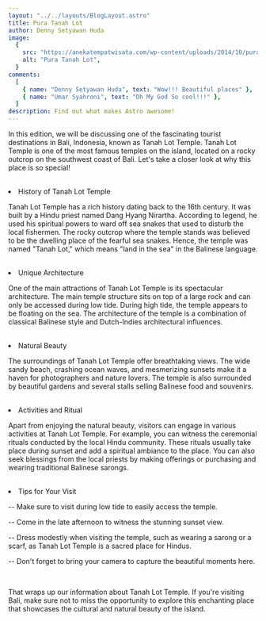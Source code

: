 ```yaml
---
layout: "../../layouts/BlogLayout.astro"
title: Pura Tanah Lot
author: Denny Setyawan Huda
image:
  {
    src: "https://anekatempatwisata.com/wp-content/uploads/2014/10/pura-Tanah-Lot-610x453.jpg",
    alt: "Pura Tanah Lot",
  }
comments:
  [
    { name: "Denny Setyawan Huda", text: "Wow!!! Beautiful places" },
    { name: "Umar Syahroni", text: "Oh My God So cool!!!" },
  ]
description: Find out what makes Astro awesome!
---
```


<div class="text-justify">

In this edition, we will be discussing one of the fascinating tourist destinations in Bali, Indonesia, known as Tanah Lot Temple. Tanah Lot Temple is one of the most famous temples on the island, located on a rocky outcrop on the southwest coast of Bali. Let's take a closer look at why this place is so special!

<br/>

<li class="text-xl font-bold">History of Tanah Lot Temple </li>

Tanah Lot Temple has a rich history dating back to the 16th century. It was built by a Hindu priest named Dang Hyang Nirartha. According to legend, he used his spiritual powers to ward off sea snakes that used to disturb the local fishermen. The rocky outcrop where the temple stands was believed to be the dwelling place of the fearful sea snakes. Hence, the temple was named "Tanah Lot," which means "land in the sea" in the Balinese language.

<br/>

<li class="text-xl font-bold">Unique Architecture </li>

One of the main attractions of Tanah Lot Temple is its spectacular architecture. The main temple structure sits on top of a large rock and can only be accessed during low tide. During high tide, the temple appears to be floating on the sea. The architecture of the temple is a combination of classical Balinese style and Dutch-Indies architectural influences.

<br/>

<li class="text-xl font-bold"> Natural Beauty </li>

The surroundings of Tanah Lot Temple offer breathtaking views. The wide sandy beach, crashing ocean waves, and mesmerizing sunsets make it a haven for photographers and nature lovers. The temple is also surrounded by beautiful gardens and several stalls selling Balinese food and souvenirs.

<br/>

<li class="text-xl font-bold"> Activities and Ritual</li>

Apart from enjoying the natural beauty, visitors can engage in various activities at Tanah Lot Temple. For example, you can witness the ceremonial rituals conducted by the local Hindu community. These rituals usually take place during sunset and add a spiritual ambiance to the place. You can also seek blessings from the local priests by making offerings or purchasing and wearing traditional Balinese sarongs.

<br/>

<li class="text-xl font-bold"> Tips for Your Visit</li>

-- Make sure to visit during low tide to easily access the temple.

-- Come in the late afternoon to witness the stunning sunset view.

-- Dress modestly when visiting the temple, such as wearing a sarong or a scarf, as Tanah Lot Temple is a sacred place for Hindus.

-- Don't forget to bring your camera to capture the beautiful moments here.

<br/>

That wraps up our information about Tanah Lot Temple. If you're visiting Bali, make sure not to miss the opportunity to explore this enchanting place that showcases the cultural and natural beauty of the island.

</div>

